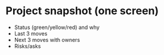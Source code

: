 # Project snapshot (one screen)
- Status (green/yellow/red) and why
- Last 3 moves
- Next 3 moves with owners
- Risks/asks
